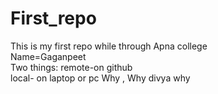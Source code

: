 # First_repo
This is my first repo while through Apna college<br>
Name=Gaganpeet<br>
Two things:  remote-on github
<br>
local- on laptop or pc
Why , Why divya why
